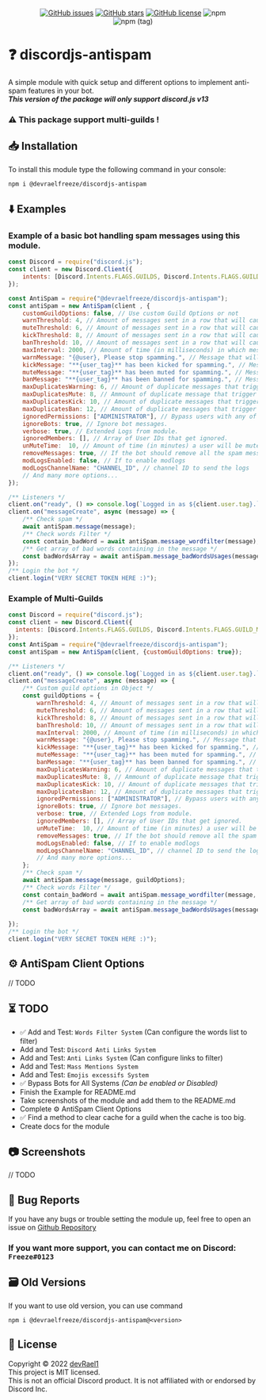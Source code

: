 <p align="center"><a href="https://nodei.co/npm/@devraelfreeze/discordjs-antispam/"><img src="https://nodei.co/npm/@devraelfreeze/discordjs-antispam.png" alt=""></a></p>

<div align="center">
<a href="https://github.com/devRael1/discordjs-antispam/issues"><img alt="GitHub issues" src="https://img.shields.io/github/issues/devRael1/discordjs-antispam"></a>
<a href="https://github.com/devRael1/discordjs-antispam/stargazers"><img alt="GitHub stars" src="https://img.shields.io/github/stars/devRael1/discordjs-antispam"></a>
<a href="https://github.com/devRael1/discordjs-antispam/blob/master/MIT-LICENCE"><img alt="GitHub license" src="https://img.shields.io/github/license/devRael1/discordjs-antispam?color=red"></a>
<img alt="npm" src="https://img.shields.io/npm/dw/@devraelfreeze/discordjs-antispam?color=purple">
<br>
<img alt="npm (tag)" src="https://img.shields.io/npm/v/@devraelfreeze/discordjs-antispam/latest?color=yellow&label=%40devraelfreeze%2Fdiscordjs-antispam">
</div>

# ❓ discordjs-antispam


A simple module with quick setup and different options to implement anti-spam features in your bot.
<br>**_This version of the package will only support discord.js v13_**
<br>
### ⚠️ This package support multi-guilds !

## 📥 Installation

To install this module type the following command in your console:
```
npm i @devraelfreeze/discordjs-antispam
```

## ⬇️ Examples

### Example of a basic bot handling spam messages using this module.

```js
const Discord = require("discord.js");
const client = new Discord.Client({
    intents: [Discord.Intents.FLAGS.GUILDS, Discord.Intents.FLAGS.GUILD_MESSAGES],
});

const AntiSpam = require("@devraelfreeze/discordjs-antispam");
const antiSpam = new AntiSpam(client , {
    customGuildOptions: false, // Use custom Guild Options or not
    warnThreshold: 4, // Amount of messages sent in a row that will cause a warning.
    muteThreshold: 6, // Amount of messages sent in a row that will cause a mute
    kickThreshold: 8, // Amount of messages sent in a row that will cause a kick.
    banThreshold: 10, // Amount of messages sent in a row that will cause a ban.
    maxInterval: 2000, // Amount of time (in milliseconds) in which messages are considered spam.
    warnMessage: "{@user}, Please stop spamming.", // Message that will be sent in chat upon warning a user.
    kickMessage: "**{user_tag}** has been kicked for spamming.", // Message that will be sent in chat upon kicking a user.
    muteMessage: "**{user_tag}** has been muted for spamming.", // Message that will be sent in chat upon muting a user.
    banMessage: "**{user_tag}** has been banned for spamming.", // Message that will be sent in chat upon banning a user.
    maxDuplicatesWarning: 6, // Amount of duplicate messages that trigger a warning.
    maxDuplicatesMute: 8, // Ammount of duplicate message that trigger a mute.
    maxDuplicatesKick: 10, // Amount of duplicate messages that trigger a kick.
    maxDuplicatesBan: 12, // Amount of duplicate messages that trigger a ban.
    ignoredPermissions: ["ADMINISTRATOR"], // Bypass users with any of these permissions.
    ignoreBots: true, // Ignore bot messages.
    verbose: true, // Extended Logs from module.
    ignoredMembers: [], // Array of User IDs that get ignored.
    unMuteTime:  10, // Amount of time (in minutes) a user will be muted for.
    removeMessages: true, // If the bot should remove all the spam messages when taking action on a user!
    modLogsEnabled: false, // If to enable modlogs
    modLogsChannelName: "CHANNEL_ID", // channel ID to send the logs
    // And many more options...
});

/** Listeners */
client.on("ready", () => console.log(`Logged in as ${client.user.tag}.`));
client.on("messageCreate", async (message) => {
    /** Check spam */
    await antiSpam.message(message);
    /** Check words Filter */
    const contain_badWord = await antiSpam.message_wordfilter(message);
    /** Get array of bad words containing in the message */
    const badWordsArray = await antiSpam.message_badWordsUsages(message);
});
/** Login the bot */
client.login("VERY SECRET TOKEN HERE :)");
```

### Example of Multi-Guilds
```js
const Discord = require("discord.js");
const client = new Discord.Client({
  intents: [Discord.Intents.FLAGS.GUILDS, Discord.Intents.FLAGS.GUILD_MESSAGES],
});
const AntiSpam = require("@devraelfreeze/discordjs-antispam");
const antiSpam = new AntiSpam(client, {customGuildOptions: true});

/** Listeners */
client.on("ready", () => console.log(`Logged in as ${client.user.tag}.`));
client.on("messageCreate", async (message) => {
    /** Custom guild options in Object */
    const guildOptions = {
        warnThreshold: 4, // Amount of messages sent in a row that will cause a warning.
        muteThreshold: 6, // Amount of messages sent in a row that will cause a mute
        kickThreshold: 8, // Amount of messages sent in a row that will cause a kick.
        banThreshold: 10, // Amount of messages sent in a row that will cause a ban.
        maxInterval: 2000, // Amount of time (in milliseconds) in which messages are considered spam.
        warnMessage: "{@user}, Please stop spamming.", // Message that will be sent in chat upon warning a user.
        kickMessage: "**{user_tag}** has been kicked for spamming.", // Message that will be sent in chat upon kicking a user.
        muteMessage: "**{user_tag}** has been muted for spamming.", // Message that will be sent in chat upon muting a user.
        banMessage: "**{user_tag}** has been banned for spamming.", // Message that will be sent in chat upon banning a user.
        maxDuplicatesWarning: 6, // Amount of duplicate messages that trigger a warning.
        maxDuplicatesMute: 8, // Ammount of duplicate message that trigger a mute.
        maxDuplicatesKick: 10, // Amount of duplicate messages that trigger a kick.
        maxDuplicatesBan: 12, // Amount of duplicate messages that trigger a ban.
        ignoredPermissions: ["ADMINISTRATOR"], // Bypass users with any of these permissions.
        ignoreBots: true, // Ignore bot messages.
        verbose: true, // Extended Logs from module.
        ignoredMembers: [], // Array of User IDs that get ignored.
        unMuteTime:  10, // Amount of time (in minutes) a user will be muted for.
        removeMessages: true, // If the bot should remove all the spam messages when taking action on a user!
        modLogsEnabled: false, // If to enable modlogs
        modLogsChannelName: "CHANNEL_ID", // channel ID to send the logs
        // And many more options...
    };
    /** Check spam */
    await antiSpam.message(message, guildOptions);
    /** Check words Filter */
    const contain_badWord = await antiSpam.message_wordfilter(message, guildOptions);
    /** Get array of bad words containing in the message */
    const badWordsArray = await antiSpam.message_badWordsUsages(message);
    
});
/** Login the bot */
client.login("VERY SECRET TOKEN HERE :)");
```

## ⚙️ AntiSpam Client Options
// TODO


## ⏳ TODO

* ✅ Add and Test: `Words Filter System` (Can configure the words list to filter) 
* Add and Test: `Discord Anti Links System`
* Add and Test: `Anti Links System` (Can configure links to filter)
* Add and Test: `Mass Mentions System`
* Add and Test: `Emojis excessifs System`
* ✅ Bypass Bots for All Systems *(Can be enabled or Disabled)*
* Finish the Example for README.md
* Take screenshots of the module and add them to the README.md
* Complete ⚙️ AntiSpam Client Options
* ✅ Find a method to clear cache for a guild when the cache is too big.
* Create docs for the module

## 📷 Screenshots
// TODO

## 🐛 Bug Reports

If you have any bugs or trouble setting the module up, feel free to open an issue on [Github Repository](https://github.com/devRael1/discordjs-antispam)
<br>
### If you want more support, you can contact me on Discord: `Freeze#0123`

## 🗃️ Old Versions

If you want to use old version, you can use command
```
npm i @devraelfreeze/discordjs-antispam@<version>
```

## 📝 License

Copyright © 2022 [devRael1](https://github.com/devRael1)
<br>This project is MIT licensed.
<br>This is not an official Discord product. It is not affiliated with or endorsed by Discord Inc.